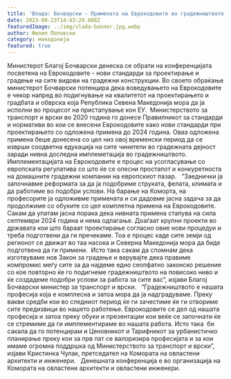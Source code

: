 ```yaml
---
title: 'Влада: Бочварски - Примената на Еврокодовите во градежништвото ќе ја зголеми конкурентноста на домашните компании во Европа - 23 СЕПТЕМВРИ 2023'
date: 2023-09-23T14:43:29.888Z
featuredImage: ../img/vlada-banner.jpg.webp
author: Филип Поповски
category: македонија
featured: true
---
```

Министерот Благој Бочварски денеска се обрати на конференцијата посветена на Еврокодовите - нови стандарди за проектирање и градење на сите видови на градежни конструкции. Во своето обраќање министерот Бочварски потенцира дека воведувањето на Еврокодовите е чекор напред во подигнување на квалитетот на проектирањето и градбата и обврска која Република Севена Македонија мора да ја исполни во процесот на пристапување кон ЕУ. 
Министерството за транспорт и врски во 2020 година го донесе Правилникот за стандарди и нормативи во кои се внесени Еврокодовите како нови стандарди при проектирањето со одложена примена до 2024 година. Оваа одложена примена беше донесена со цел низ овој временски период да се изврши соодветна едукација на сите чинители во градежната дејност заради нивна доследна имплеметација во градежништвото. 
Имплементацијата на Еврокодовите е процес на усогласување со европската регулатива со што ќе се олесни простапот и конкуретноста на домашните градежни компании на европскиот пазар.  
“Заеднички ја започнавме реформата за да ја подобриме струката, фелата, климата и да работиме во подобри услови. На барање на Коморта, на професорите ја одложивме примената и си дадовме јасна задача за да продолжиме со обуките со цел комплетна примена на Еврокодовите. Сакам да упатам јасна порака дека нивната примена стапува на сила септември 2024 година и нема одлагање. Доаѓаат крупни проекти во државата кои што бараат проектирање согласно овие нови процедуи и треба подготвени да ги пречекаме. Тоа е процес каде сите земји од регионот се движат во таа насока и Северна Македонија мора да биде подготвена да ги примени.  Исто така сакам да спомнам дека изготвуваме нов Закон за градење и верувајте дека правиме компромис меѓу сите за да најдеме едно сеопфатно законско решение со кое повторно ќе го подигнеме градежништвото на повисоко ниво и ќе создадеме подобри услови за работа за сите вас”, изјави Благој Бочварски министер за транспорт и врски.  
“Градежништвото е нашата професија која е комплесна и затоа мора да ја надградуваме. Преку вакви средби кои во следниот период ќе ги зачестиме ќе ги отвориме сите предизвици во нашето работење. Еврокодовите се дел од нашата професија и затоа преку обуки и презентации кои веќе се започнати ќе се стремиме да ги имплементираме во нашата работа. Исто така  би сакала да го потенцирам и Ценовникот и Тарифникот за урбанистичко планирање преку кои за прв пат се валоризира професијата и за кои имаме огромна поддршка од Министерството за транспорт и врски”, изјави Кристинка Чулак, претседател на Комората на овластени архитекти и инженери.  
Денешната конференција е во организација на Комората на овластени архитекти и овластени инженери. 
